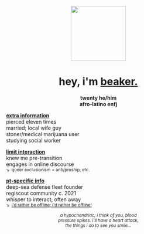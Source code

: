 <div align="center">
  <img src="https://files.catbox.moe/8jjcqu.png"" width="150">

  # hey, i'm **<ins>beaker.</ins>**
**twenty he/him**\
**afro-latino enfj**

</div>

**<ins>extra information</ins>**\
pierced eleven times\
married; local wife guy\
stoner/medical marijuana user\
studying social worker

**<ins>limit interaction</ins>**\
knew me pre-transition\
engages in online discourse\
<sup>↘ queer exclusionism + anti/proship, etc. </sup>

**<ins>pt-specific info</ins>**\
deep-sea defense fleet founder\
regiscout community c. 2021\
whisper to interact; often away\
<sup>↘ [i'd rather be offline; i'd rather be offline!](https://youtu.be/PbBbtNtVXG4&t=44)</sup>

<div align="center">
  
<sup>*a hypochondriac; i think of you, blood\
pressure spikes. i'll have a heart attack,\
the things i do to see you smile...*</sup>

</div>
